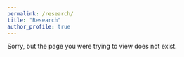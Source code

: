 ```yaml
---
permalink: /research/
title: "Research"
author_profile: true
---
```


Sorry, but the page you were trying to view does not exist.
